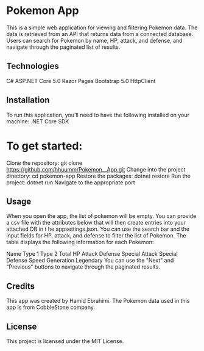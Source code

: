 # Pokemon App
This is a simple web application for viewing and filtering Pokemon data. The data is retrieved from an API that returns data from a connected database. Users can search for Pokemon by name, HP, attack, and defense, and navigate through the paginated list of results.

## Technologies
C#
ASP.NET Core 5.0
Razor Pages
Bootstrap 5.0
HttpClient

## Installation
To run this application, you'll need to have the following installed on your machine:
.NET Core SDK

# To get started:
Clone the repository: git clone https://github.com/hhuumm/Pokemon__App.git
Change into the project directory: cd pokemon-app
Restore the packages: dotnet restore
Run the project: dotnet run
Navigate to the appropriate port 

## Usage
When you open the app, the list of pokemon will be empty. You can provide a csv file with the attributes below that will then create entries into your attached DB in t he appsettings.json. You can use the search bar and the input fields for HP, attack, and defense to filter the list of Pokemon. The table displays the following information for each Pokemon:

Name
Type 1
Type 2
Total
HP
Attack
Defense
Special Attack
Special Defense
Speed
Generation
Legendary
You can use the "Next" and "Previous" buttons to navigate through the paginated results.

## Credits
This app was created by Hamid Ebrahimi. The Pokemon data used in this app is from CobbleStone company.

## License
This project is licensed under the MIT License.
